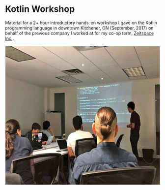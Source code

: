 # Kotlin Workshop
Material for a 2+ hour introductory hands-on workshop I gave on the Kotlin programming language in downtown Kitchener, ON (September, 2017) on behalf of the previous company I worked at for my co-op term, [Zeitspace Inc.](http://zeitspace.com). </br>
</br>
<img src="https://github.com/exue026/Kotlin-Workshop/blob/master/me-presenting.png" width=600 height=450>
